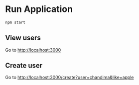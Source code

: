 # Run Application

```bash
npm start
```

## View users

Go to [http://localhost:3000](http://localhost:3000)

## Create user

Go to [http://localhost:3000/create?user=chandima&like=apple](http://localhost:3000/create?user=chandima&like=apple)
